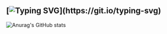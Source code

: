 ## [![Typing SVG](https://readme-typing-svg.demolab.com?font=Prosto+One&pause=1000&color=468EF7&background=3BD3FF00&width=435&lines=Hi+there%2CI+am+Ippoid+(Ilia).)](https://git.io/typing-svg)
![Anurag's GitHub stats](https://github-readme-stats.vercel.app/api?username=ippolid&show_icons=true&theme=transparent)

<!--
**Ippolid/Ippolid** is a ✨ _special_ ✨ repository because its `README.md` (this file) appears on your GitHub profile.

Here are some ideas to get you started:

- 🔭 I’m currently working on ...
- 🌱 I’m currently learning ...
- 👯 I’m looking to collaborate on ...
- 🤔 I’m looking for help with ...
- 💬 Ask me about ...
- 📫 How to reach me: ...
- 😄 Pronouns: ...
- ⚡ Fun fact: ...
-->
